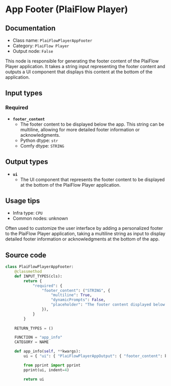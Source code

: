 # App Footer (PlaiFlow Player)
## Documentation
- Class name: `PlaiFlowPlayerAppFooter`
- Category: `PlaiFlow Player`
- Output node: `False`

This node is responsible for generating the footer content of the PlaiFlow Player application. It takes a string input representing the footer content and outputs a UI component that displays this content at the bottom of the application.
## Input types
### Required
- **`footer_content`**
    - The footer content to be displayed below the app. This string can be multiline, allowing for more detailed footer information or acknowledgments.
    - Python dtype: `str`
    - Comfy dtype: `STRING`
## Output types
- **`ui`**
    - The UI component that represents the footer content to be displayed at the bottom of the PlaiFlow Player application.
## Usage tips
- Infra type: `CPU`
- Common nodes: unknown

Often used to customize the user interface by adding a personalized footer to the PlaiFlow Player application, taking a multiline string as input to display detailed footer information or acknowledgments at the bottom of the app.
## Source code
```python
class PlaiFlowPlayerAppFooter:
    @classmethod
    def INPUT_TYPES(cls):
        return {
            "required": {
                "footer_content": ("STRING", {
                    "multiline": True, 
                    "dynamicPrompts": False, 
                    "placeholder": "The footer content displayed below the app"
                }),
            }
        }
    
    RETURN_TYPES = ()

    FUNCTION = "app_info"
    CATEGORY = NAME

    def app_info(self, **kwargs):
        ui = { "ui": { "PlaiFlowPlayerAppOutput": { "footer_content": kwargs['footer_content'] } } }

        from pprint import pprint
        pprint(ui, indent=4)

        return ui

```
